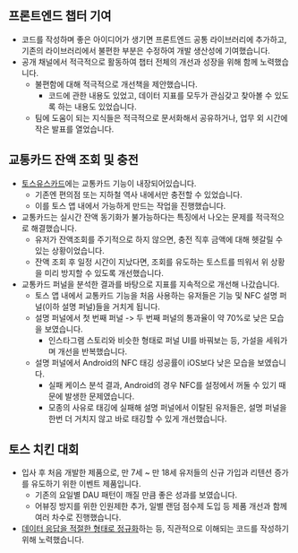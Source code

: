 ## 프론트엔드 챕터 기여
- 코드를 작성하며 좋은 아이디어가 생기면 프론트엔드 공통 라이브러리에 추가하고, 기존의 라이브러리에서 불편한 부분은 수정하여 개발 생산성에 기여했습니다.
- 공개 채널에서 적극적으로 활동하여 챕터 전체의 개선과 성장을 위해 함께 노력했습니다.
    - 불편함에 대해 적극적으로 개선책을 제안했습니다.
        - 코드에 관한 내용도 있었고, 데이터 지표를 모두가 관심갖고 찾아볼 수 있도록 하는 내용도 있었습니다.
    - 팀에 도움이 되는 지식들은 적극적으로 문서화해서 공유하거나, 업무 외 시간에 작은 발표를 열었습니다.

## 교통카드 잔액 조회 및 충전
- [토스유스카드](https://www.hankyung.com/economy/article/202204251165i)에는 교통카드 기능이 내장되어있습니다.
    - 기존엔 편의점 또는 지하철 역사 내에서만 충전할 수 있었습니다.
    - 이를 토스 앱 내에서 가능하게 만드는 작업을 진행했습니다.
- 교통카드는 실시간 잔액 동기화가 불가능하다는 특징에서 나오는 문제를 적극적으로 해결했습니다.
    - 유저가 잔액조회를 주기적으로 하지 않으면, 충전 직후 금액에 대해 헷갈릴 수 있는 상황이었습니다.
    - 잔액 조회 후 일정 시간이 지났다면, 조회를 유도하는 토스트를 띄워서 위 상황을 미리 방지할 수 있도록 개선했습니다.
- 교통카드 퍼널을 분석한 결과를 바탕으로 지표를 지속적으로 개선해 나갔습니다.
    - 토스 앱 내에서 교통카드 기능을 처음 사용하는 유저들은 기능 및 NFC 설명 퍼널(이하 설명 퍼널)들을 거치게 됩니다.
    - 설명 퍼널에서 첫 번째 퍼널 -> 두 번째 퍼널의 통과율이 약 70%로 낮은 모습을 보였습니다.
        - 인스타그램 스토리와 비슷한 형태로 퍼널 UI를 바꿔보는 등, 가설을 세워가며 개선을 반복했습니다.
    - 설명 퍼널에서 Android의 NFC 태깅 성공률이 iOS보다 낮은 모습을 보였습니다.
        - 실패 케이스 분석 결과, Android의 경우 NFC를 설정에서 꺼둘 수 있기 때문에 발생한 문제였습니다.
        - 모종의 사유로 태깅에 실패해 설명 퍼널에서 이탈된 유저들은, 설명 퍼널을 한번 더 거치지 않고 바로 태깅할 수 있게 개선했습니다.

## 토스 치킨 대회
- 입사 후 처음 개발한 제품으로, 만 7세 ~ 만 18세 유저들의 신규 가입과 리텐션 증가를 유도하기 위한 이벤트 제품입니다.
    - 기존의 요일별 DAU 패턴이 깨질 만큼 좋은 성과를 보였습니다.
    - 어뷰징 방지를 위한 인원제한 추가, 일별 랜덤 점수제 도입 등 제품 개선과 함께 여러 차수로 진행했습니다.
- [데이터 응답을 적절한 형태로 정규화](https://blog.hoseung.me/2022-06-02-normalization-for-intuitive-component/)하는 등, 직관적으로 이해되는 코드를 작성하기 위해 노력했습니다.
